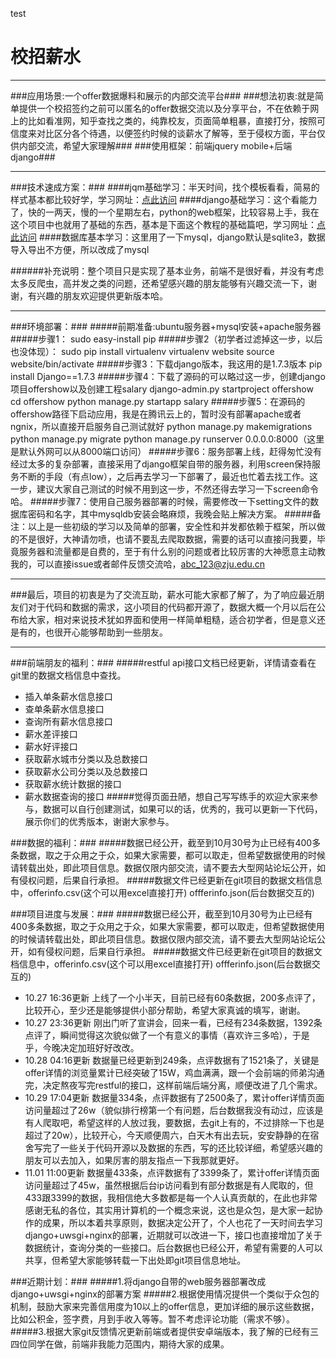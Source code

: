 test
# 校招薪水 #

----------

###应用场景:一个offer数据爆料和展示的内部交流平台###
###想法初衷:就是简单提供一个校招签约之前可以匿名的offer数据交流以及分享平台，不在依赖于网上的比如看准网，知乎查找之类的，纯靠校友，页面简单粗暴，直接打分，按照可信度来对比区分各个待遇，以便签约时候的谈薪水了解等，至于侵权方面，平台仅供内部交流，希望大家理解###
###使用框架：前端jquery mobile+后端django###

----------

###技术速成方案：###
####jqm基础学习：半天时间，找个模板看看，简易的样式基本都比较好学，学习网址：[点此访问](http://www.runoob.com/jquerymobile/jquerymobile-tutorial.html "学习网址")
####django基础学习：这个看能力了，快的一两天，慢的一个星期左右，python的web框架，比较容易上手，我在这个项目中也就用了基础的东西，基本是下面这个教程的基础篇吧，学习网址：[点此访问](http://www.ziqiangxuetang.com/django/django-tutorial.html "学习网址")
####数据库基本学习：这里用了一下mysql，django默认是sqlite3，数据导入导出不方便，所以改成了mysql

######补充说明：整个项目只是实现了基本业务，前端不是很好看，并没有考虑太多反爬虫，高并发之类的问题，还希望感兴趣的朋友能够有兴趣交流一下，谢谢，有兴趣的朋友欢迎提供更新版本哈。


----------

###环境部署：###
#####前期准备:ubuntu服务器+mysql安装+apache服务器
#####步骤1：
    sudo easy-install pip
#####步骤2（初学者过滤掉这一步，以后也没体现）：
    sudo pip install virtualenv
    virtualenv website
    source website/bin/activate
#####步骤3：下载django版本，我这用的是1.7.3版本
    pip install Django==1.7.3
#####步骤4：下载了源码的可以略过这一步，创建django项目offershow以及创建工程salary
    django-admin.py startproject offershow
    cd offershow
    python manage.py startapp salary
#####步骤5：在源码的offershow路径下启动应用，我是在腾讯云上的，暂时没有部署apache或者ngnix，所以直接开启服务自己测试就好
    python manage.py makemigrations 
    python manage.py migrate
    python manage.py runserver 0.0.0.0:8000（这里是默认外网可以从8000端口访问）
#####步骤6：服务部署上线，赶得匆忙没有经过太多的复杂部署，直接采用了django框架自带的服务器，利用screen保持服务不断的手段（有点low），之后再去学习一下部署了，最近也忙着去找工作。这一步，建议大家自己测试的时候不用到这一步，不然还得去学习一下screen命令哈。
#####步骤7：使用自己服务器部署的时候，需要修改一下setting文件的数据库密码和名字，其中mysqldb安装会略麻烦，我晚会贴上解决方案。
#####备注：以上是一些初级的学习以及简单的部署，安全性和并发都依赖于框架，所以做的不是很好，大神请勿喷，也请不要乱去爬取数据，需要的话可以直接问我要，毕竟服务器和流量都是自费的，至于有什么别的问题或者比较厉害的大神愿意主动教我的，可以直接issue或者邮件反馈交流哈，abc_123@zju.edu.cn


----------

###最后，项目的初衷是为了交流互助，薪水可能大家都了解了，为了响应最近朋友们对于代码和数据的需求，这小项目的代码都开源了，数据大概一个月以后在公布给大家，相对来说技术犹如界面和使用一样简单粗糙，适合初学者，但是意义还是有的，也很开心能够帮助到一些朋友。

----------
###前端朋友的福利：###
#####restful api接口文档已经更新，详情请查看在git里的数据文档信息中查找。
- 插入单条薪水信息接口
- 查单条薪水信息接口
- 查询所有薪水信息接口
- 薪水差评接口
- 薪水好评接口
- 获取薪水城市分类以及总数接口
- 获取薪水公司分类以及总数接口
- 获取薪水统计数据的接口
- 薪水数据查询的接口
#####觉得页面丑陋，想自己写写练手的欢迎大家来参与，数据可以自行创建测试，如果可以的话，优秀的，我可以更新一下代码，展示你们的优秀版本，谢谢大家参与。

###数据的福利：###
#####数据已经公开，截至到10月30号为止已经有400多条数据，取之于众用之于众，如果大家需要，都可以取走，但希望数据使用的时候请转载出处，即此项目信息。数据仅限内部交流，请不要去大型网站论坛公开，如有侵权问题，后果自行承担。
#####数据文件已经更新在git项目的数据文档信息中，offerinfo.csv(这个可以用excel直接打开) offferinfo.json(后台数据交互的)


###项目进度与发展：###
#####数据已经公开，截至到10月30号为止已经有400多条数据，取之于众用之于众，如果大家需要，都可以取走，但希望数据使用的时候请转载出处，即此项目信息。数据仅限内部交流，请不要去大型网站论坛公开，如有侵权问题，后果自行承担。
#####数据文件已经更新在git项目的数据文档信息中，offerinfo.csv(这个可以用excel直接打开) offferinfo.json(后台数据交互的)
- 10.27 16:36更新 上线了一个小半天，目前已经有60条数据，200多点评了，比较开心，至少还是能够提供小部分帮助，希望大家真诚的填写，谢谢。
- 10.27 23:36更新 刚出门听了宣讲会，回来一看，已经有234条数据，1392条点评了，瞬间觉得这次貌似做了一个有意义的事情（喜欢许三多哈），于是乎，今晚决定加班好好改改。
- 10.28 04:16更新 数据量已经更新到249条，点评数据有了1521条了，关键是offer详情的浏览量累计已经突破了15W，鸡血满满，跟一个会前端的师弟沟通完，决定熬夜写完restful的接口，这样前端后端分离，顺便改进了几个需求。
- 10.29 17:04更新 数据量334条，点评数据有了2500条了，累计offer详情页面访问量超过了26w（貌似排行榜第一个有问题，后台数据我没有动过，应该是有人爬取吧，希望这样的人放过我，要数据，去git上有的，不过排除一下也是超过了20w），比较开心，今天顺便周六，白天木有出去玩，安安静静的在宿舍写完了一些关于代码开源以及数据的东西，写的还比较详细，希望感兴趣的朋友可以去加入，如果厉害的朋友指点一下我那就更好。
- 11.01 11:00更新 数据量433条，点评数据有了3399条了，累计offer详情页面访问量超过了45w，虽然根据后台ip访问看到有部分数据是有人爬取的，但433跟3399的数据，我相信绝大多数都是每一个人认真贡献的，在此也非常感谢无私的各位，其实用计算机的一个概念来说，这也是众包，是大家一起协作的成果，所以本着共享原则，数据决定公开了，个人也花了一天时间去学习django+uwsgi+nginx的部署，近期就可以改进一下，接口也直接增加了关于数据统计，查询分类的一些接口。后台数据也已经公开，希望有需要的人可以共享，但希望大家能够转载一下出处即git项目信息地址。

###近期计划：###
#####1.将django自带的web服务器部署改成django+uwsgi+nginx的部署方案
#####2.根据使用情况提供一个类似于众包的机制，鼓励大家来完善信用度为10以上的offer信息，更加详细的展示这些数据，比如公积金，签字费，月到手收入等等。暂不考虑评论功能（需求不够）。
#####3.根据大家git反馈情况更新前端或者提供安卓端版本，我了解的已经有三四位同学在做，前端非我能力范围内，期待大家的成果。



